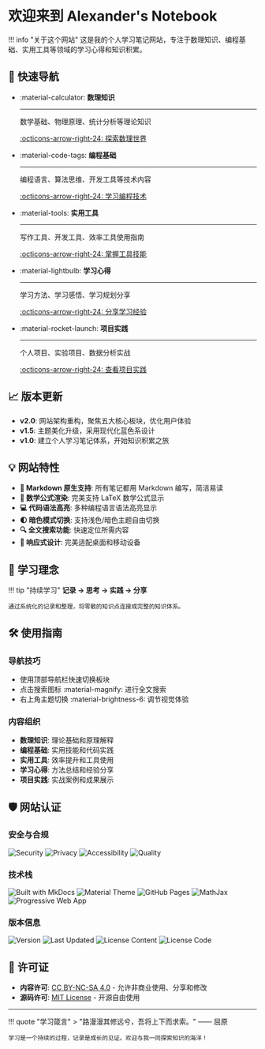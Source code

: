 # 欢迎来到 Alexander's Notebook

!!! info "关于这个网站"
    这是我的个人学习笔记网站，专注于数理知识、编程基础、实用工具等领域的学习心得和知识积累。

## 🚀 快速导航

<div class="grid cards" markdown>

-   :material-calculator: **数理知识**

    ---

    数学基础、物理原理、统计分析等理论知识
    
    [:octicons-arrow-right-24: 探索数理世界](mathematics/)

-   :material-code-tags: **编程基础**

    ---

    编程语言、算法思维、开发工具等技术内容
    
    [:octicons-arrow-right-24: 学习编程技术](programming/)

-   :material-tools: **实用工具**

    ---

    写作工具、开发工具、效率工具使用指南
    
    [:octicons-arrow-right-24: 掌握工具技能](tools/)

-   :material-lightbulb: **学习心得**

    ---

    学习方法、学习感悟、学习规划分享
    
    [:octicons-arrow-right-24: 分享学习经验](learning/)

-   :material-rocket-launch: **项目实践**

    ---

    个人项目、实验项目、数据分析实战
    
    [:octicons-arrow-right-24: 查看项目实践](projects/)

</div>

## 📈 版本更新

- **v2.0**: 网站架构重构，聚焦五大核心板块，优化用户体验
- **v1.5**: 主题美化升级，采用现代化蓝色系设计
- **v1.0**: 建立个人学习笔记体系，开始知识积累之旅

## 💡 网站特性

- **📝 Markdown 原生支持**: 所有笔记都用 Markdown 编写，简洁易读
- **🧮 数学公式渲染**: 完美支持 LaTeX 数学公式显示
- **💻 代码语法高亮**: 多种编程语言语法高亮显示
- **🌓 暗色模式切换**: 支持浅色/暗色主题自由切换
- **🔍 全文搜索功能**: 快速定位所需内容
- **📱 响应式设计**: 完美适配桌面和移动设备

## 🎯 学习理念

!!! tip "持续学习"
    **记录 → 思考 → 实践 → 分享**
    
    通过系统化的记录和整理，将零散的知识点连接成完整的知识体系。

## 🛠️ 使用指南

### 导航技巧
- 使用顶部导航栏快速切换板块
- 点击搜索图标 :material-magnify: 进行全文搜索
- 右上角主题切换 :material-brightness-6: 调节视觉体验

### 内容组织
- **数理知识**: 理论基础和原理解释
- **编程基础**: 实用技能和代码实践  
- **实用工具**: 效率提升和工具使用
- **学习心得**: 方法总结和经验分享
- **项目实践**: 实战案例和成果展示

## 🛡️ 网站认证

### 安全与合规

![Security](https://img.shields.io/badge/Security-HTTPS-brightgreen?style=for-the-badge&logo=lock)
![Privacy](https://img.shields.io/badge/Privacy-Protected-blue?style=for-the-badge&logo=shield) 
![Accessibility](https://img.shields.io/badge/Accessibility-AA-success?style=for-the-badge&logo=accessibility)
![Quality](https://img.shields.io/badge/Quality-High-green?style=for-the-badge&logo=check-circle)

### 技术栈

![Built with MkDocs](https://img.shields.io/badge/Built%20with-MkDocs-326ce5?style=flat-square&logo=markdown)
![Material Theme](https://img.shields.io/badge/Theme-Material-ff5722?style=flat-square&logo=material-design)
![GitHub Pages](https://img.shields.io/badge/Hosted%20on-GitHub%20Pages-181717?style=flat-square&logo=github)
![MathJax](https://img.shields.io/badge/Math-MathJax-00a86b?style=flat-square&logo=latex)
![Progressive Web App](https://img.shields.io/badge/PWA-Ready-purple?style=flat-square&logo=pwa)

### 版本信息

![Version](https://img.shields.io/badge/Version-2.0-blue?style=flat-square&logo=tag)
![Last Updated](https://img.shields.io/badge/Updated-2025-green?style=flat-square&logo=calendar)
![License Content](https://img.shields.io/badge/Content-CC%20BY--NC--SA%204.0-orange?style=flat-square&logo=creative-commons)
![License Code](https://img.shields.io/badge/Code-MIT-yellow?style=flat-square&logo=open-source-initiative)

## 📄 许可证

- **内容许可**: [CC BY-NC-SA 4.0](https://github.com/AlexanderJ-Carter/Notebook/blob/master/LICENSE) - 允许非商业使用、分享和修改
- **源码许可**: [MIT License](https://github.com/AlexanderJ-Carter/Notebook/blob/master/LICENSE) - 开源自由使用

---

!!! quote "学习箴言"
    > "路漫漫其修远兮，吾将上下而求索。" —— 屈原
    
    学习是一个持续的过程，记录是成长的见证。欢迎与我一同探索知识的海洋！